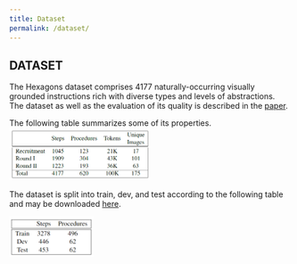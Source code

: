 ```yaml
---
title: Dataset
permalink: /dataset/
---
```


## DATASET
The Hexagons dataset comprises 4177 naturally-occurring visually grounded instructions rich with diverse types and levels of abstractions.<br/>
The dataset as well as the evaluation of its quality is described in the [paper](/Hexagons/#paper). <br/>

The following table summarizes some of its properties. <br/>
<img src="../media/dataset_statistics.PNG" style="width:50%">


The dataset is split into train, dev, and test according to the following table and may be downloaded [here](). <br/>

<img src="../media/split_statistics.PNG" style="width:30%">


